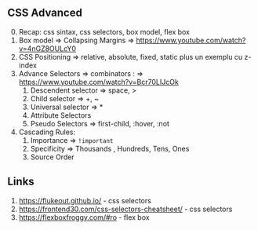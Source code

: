## CSS Advanced
0. Recap: css sintax, css selectors, box model, flex box
1. Box model => Collapsing Margins => https://www.youtube.com/watch?v=4nGZ8OULcY0
2. CSS Positioning => relative, absolute, fixed, static plus un exemplu cu z-index
3. Advance Selectors => combinators : => https://www.youtube.com/watch?v=Bcr70LIJcOk
    1. Descendent selector => space, >
    2. Child selector => +, ~
    3. Universal selector => *
    4. Attribute Selectors
    5. Pseudo Selectors => first-child, :hover, :not
4. Cascading Rules:
    1. Importance => `!important`
    2. Specificity => Thousands , Hundreds, Tens, Ones
    3. Source Order

## Links
1. https://flukeout.github.io/ - css selectors
2. https://frontend30.com/css-selectors-cheatsheet/ - css selectors
3. https://flexboxfroggy.com/#ro - flex box